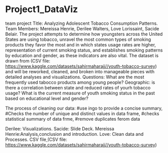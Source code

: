 # Project1_DataViz
team project Title: Analyzing Adolescent Tobacco Consumption Patterns. Team Members: Mereissa Henrie, Derilee Walters, Love Lorissaint, Sacide Belair. 
The project attempts to determine how youngsters across the United States are using tobacco, unravel the most common types of smoking products they favor the most and in which states usage rates are higher, representation of current smoking status, and establishes smoking patterns by education and gender, as these indicators are also vital.  The dataset is drawn from (CSV file: https://www.kaggle.com/datasets/sahirmaharajj//youth-tobacco-survey) and will be reworked, cleaned, and broken into manageable pieces with detailed analyses and visualizations.
Questions: What are the most frequently used tabocco products among young people?
Geographic: is there a correlation between state and reduced rates of yourh tobacco usage?
What is the current measure of youth smoking status in the past based on educational level and gender?

The process of cleaning our data: #use ingo to provide a concise summary, #Checks the number of unique and distinct values in data frame, #checks statistical
summary of data frme, #remove duplicates ferom data

Derilee: Visualizations. Sacide: Slide Deck. Mereissa Henrie:Analysis,conclusion and introduction. Love: Clean data and Processes. CSV file[ ](https://www.kaggle.com/datasets/sahirmaharajj/youth-tobacco-survey) (CSV file: https://www.kaggle.com/datasets/sahirmaharajj//youth-tobacco-survey)

